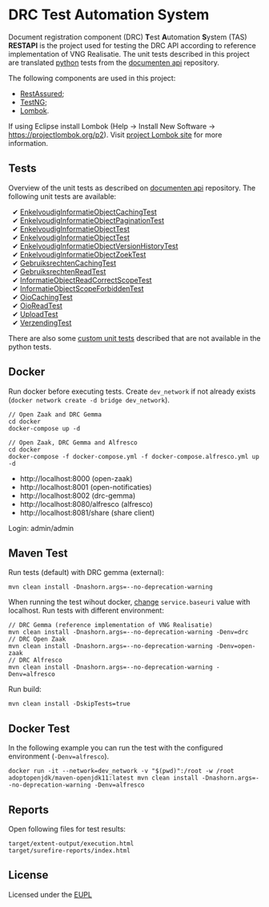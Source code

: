 # DRC Test Automation System

Document registration component (DRC) **T**est **A**utomation **S**ystem (TAS) **RESTAPI** is the project used for testing the DRC API according to reference implementation of VNG Realisatie. The unit tests described in this project are translated [python](https://www.python.org) tests from the [documenten api](https://github.com/VNG-Realisatie/documenten-api/tree/1.3.0/src/drc/tests) repository.

The following components are used in this project:

- [RestAssured](https://rest-assured.io);
- [TestNG](https://testng.org);
- [Lombok](https://projectlombok.org).

If using Eclipse install Lombok (Help -> Install New Software -> https://projectlombok.org/p2). Visit [project Lombok site](https://projectlombok.org/setup/eclipse) for more information.

## Tests

Overview of the unit tests as described on [documenten api](https://github.com/VNG-Realisatie/documenten-api/tree/1.3.0/src/drc/tests) repository. The following unit tests are available:

&nbsp;&nbsp;&#10004; [EnkelvoudigInformatieObjectCachingTest](src/test/java/nl/contezza/drc/tests/EnkelvoudigInformatieObjectCachingTest.java) \
&nbsp;&nbsp;&#10004; [EnkelvoudigInformatieObjectPaginationTest](src/test/java/nl/contezza/drc/tests/EnkelvoudigInformatieObjectPaginationTest.java) \
&nbsp;&nbsp;&#10004; [EnkelvoudigInformatieObjectTest](src/test/java/nl/contezza/drc/tests/EnkelvoudigInformatieObjectTest.java) \
&nbsp;&nbsp;&#10004; [EnkelvoudigInformatieObjectTest](src/test/java/nl/contezza/drc/tests/EnkelvoudigInformatieObjectTest.java) \
&nbsp;&nbsp;&#10004; [EnkelvoudigInformatieObjectVersionHistoryTest](src/test/java/nl/contezza/drc/tests/EnkelvoudigInformatieObjectVersionHistoryTest.java) \
&nbsp;&nbsp;&#10004; [EnkelvoudigInformatieObjectZoekTest](src/test/java/nl/contezza/drc/tests/EnkelvoudigInformatieObjectZoekTest.java) \
&nbsp;&nbsp;&#10004; [GebruiksrechtenCachingTest](src/test/java/nl/contezza/drc/tests/GebruiksrechtenCachingTest.java) \
&nbsp;&nbsp;&#10004; [GebruiksrechtenReadTest](src/test/java/nl/contezza/drc/tests/GebruiksrechtenReadTest.java) \
&nbsp;&nbsp;&#10004; [InformatieObjectReadCorrectScopeTest](src/test/java/nl/contezza/drc/tests/InformatieObjectReadCorrectScopeTest.java) \
&nbsp;&nbsp;&#10004; [InformatieObjectScopeForbiddenTest](src/test/java/nl/contezza/drc/tests/InformatieObjectScopeForbiddenTest.java) \
&nbsp;&nbsp;&#10004; [OioCachingTest](src/test/java/nl/contezza/drc/tests/OioCachingTest.java) \
&nbsp;&nbsp;&#10004; [OioReadTest](src/test/java/nl/contezza/drc/tests/OioReadTest.java) \
&nbsp;&nbsp;&#10004; [UploadTest](src/test/java/nl/contezza/drc/tests/UploadTest.java) \
&nbsp;&nbsp;&#10004; [VerzendingTest](src/test/java/nl/contezza/drc/tests/VerzendingTest.java)

There are also some [custom unit tests](src/test/java/nl/contezza/drc/tests/custom) described that are not available in the python tests.

## Docker

Run docker before executing tests. Create `dev_network` if not already exists (`docker network create -d bridge dev_network`).

```
// Open Zaak and DRC Gemma
cd docker
docker-compose up -d

// Open Zaak, DRC Gemma and Alfresco
cd docker
docker-compose -f docker-compose.yml -f docker-compose.alfresco.yml up -d
```

- http://localhost:8000 (open-zaak)
- http://localhost:8001 (open-notificaties)
- http://localhost:8002 (drc-gemma)
- http://localhost:8080/alfresco (alfresco)
- http://localhost:8081/share (share client)

Login: admin/admin

## Maven Test

Run tests (default) with DRC gemma (external):

```
mvn clean install -Dnashorn.args=--no-deprecation-warning
```

When running the test wihout docker, [change](src/main/resources/environments) `service.baseuri` value with localhost. Run tests with different environment:

```
// DRC Gemma (reference implementation of VNG Realisatie)
mvn clean install -Dnashorn.args=--no-deprecation-warning -Denv=drc
// DRC Open Zaak
mvn clean install -Dnashorn.args=--no-deprecation-warning -Denv=open-zaak
// DRC Alfresco
mvn clean install -Dnashorn.args=--no-deprecation-warning -Denv=alfresco
```

Run build:

```
mvn clean install -DskipTests=true
```

## Docker Test

In the following example you can run the test with the configured environment (`-Denv=alfresco`).

```
docker run -it --network=dev_network -v "$(pwd)":/root -w /root adoptopenjdk/maven-openjdk11:latest mvn clean install -Dnashorn.args=--no-deprecation-warning -Denv=alfresco
```

## Reports

Open following files for test results:

```
target/extent-output/execution.html
target/surefire-reports/index.html
```

## License

Licensed under the [EUPL](LICENSE.md)
